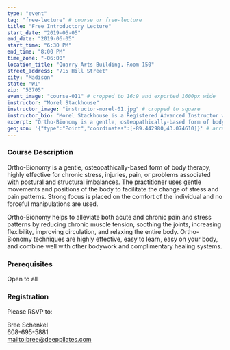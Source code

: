 ```yaml
---
type: "event"
tag: "free-lecture" # course or free-lecture
title: "Free Introductory Lecture"
start_date: "2019-06-05"
end_date: "2019-06-05"
start_time: "6:30 PM"
end_time: "8:00 PM"
time_zone: "-06:00"
location_title: "Quarry Arts Building, Room 150"
street_address: "715 Hill Street"
city: "Madison"
state: "WI"
zip: "53705"
event_image: "course-011" # cropped to 16:9 and exported 1600px wide 
instructor: "Morel Stackhouse"
instructor_image: "instructor-morel-01.jpg" # cropped to square
instructor_bio: "Morel Stackhouse is a Registered Advanced Instructor with the Society of Ortho-Bionomy International. She began her study of Ortho-Bionomy in 1984 and was fortunate to have studied with Arthur Lincoln Pauls D.O., the system's Founder. Morel has been teaching throughout the US since 1989. She enjoys introducing this bodywork system to others and working with students to develop their skill and confidence as they grow with the work. She is approved by the National Certification Board for Therapeutic Massage and Bodywork (NCBTMB) as a Continuing Education Approved Provider."
excerpt: "Ortho-Bionomy is a gentle, osteopathically-based form of body therapy, highly effective for chronic stress, injuries, pain, or problems associated with postural and structural imbalances. The practitioner uses gentle movements and positions of the body to facilitate the change of stress and pain patterns. Strong focus is placed on the comfort of the individual and no forceful manipulations are used."
geojson: '{"type":"Point","coordinates":[-89.442980,43.074610]}' # array format: [lon, lat]
---
```


### Course Description

Ortho-Bionomy is a gentle, osteopathically-based form of body therapy, highly effective for chronic stress, injuries, pain, or problems associated with postural and structural imbalances. The practitioner uses gentle movements and positions of the body to facilitate the change of stress and pain patterns. Strong focus is placed on the comfort of the individual and no forceful manipulations are used.

Ortho-Bionomy helps to alleviate both acute and chronic pain and stress patterns by reducing chronic muscle tension, soothing the joints, increasing flexibility, improving circulation, and relaxing the entire body. Ortho-Bionomy techniques are highly effective, easy to learn, easy on your body, and combine well with other bodywork and complimentary healing systems.

### Prerequisites

Open to all

### Registration

Please RSVP to:  
  
Bree Schenkel  
608-695-5881  
[mailto:bree@deeppilates.com](bree@deeppilates.com)
